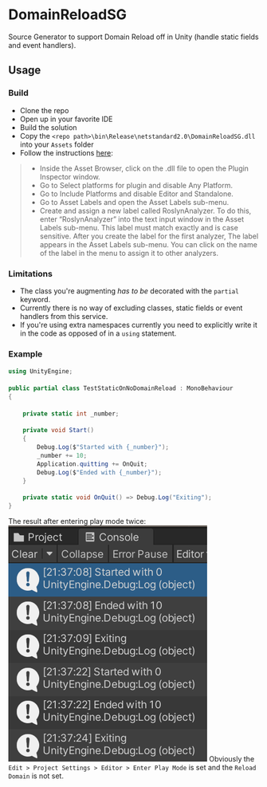 # DomainReloadSG
Source Generator to support Domain Reload off in Unity (handle static fields and event handlers).

## Usage

### Build
- Clone the repo
- Open up in your favorite IDE
- Build the solution
- Copy the ```<repo path>\bin\Release\netstandard2.0\DomainReloadSG.dll``` into your ```Assets``` folder
- Follow the instructions [here](https://docs.unity3d.com/Manual/roslyn-analyzers.html):
> - Inside the Asset Browser, click on the .dll file to open the Plugin Inspector
    window.
> - Go to Select platforms for plugin and disable Any Platform.
> - Go to Include Platforms and disable Editor and Standalone.
> - Go to Asset Labels and open the Asset Labels sub-menu.
> - Create and assign a new label called RoslynAnalyzer. To do this, enter “RoslynAnalyzer” into the text input window in the Asset Labels sub-menu. This label must match exactly and is case sensitive. After you create the label for the first analyzer, The label appears in the Asset Labels sub-menu. You can click on the name of the label in the menu to assign it to other analyzers.

### Limitations
- The class you're augmenting _has to be_ decorated with the ```partial``` keyword.
- Currently there is no way of excluding classes, static fields or event handlers from this service.
- If you're using extra namespaces currently you need to explicitly write it in the code as opposed of in a ```using``` statement.

### Example
```csharp
using UnityEngine;

public partial class TestStaticOnNoDomainReload : MonoBehaviour
{

    private static int _number;
    
    private void Start()
    {
        Debug.Log($"Started with {_number}");
        _number += 10;
        Application.quitting += OnQuit;
        Debug.Log($"Ended with {_number}");
    }

    private static void OnQuit() => Debug.Log("Exiting");
}
```
The result after entering play mode twice:
![Console screenshot showing resetting happening.](Console.png)
Obviously the ```Edit > Project Settings > Editor > Enter Play Mode``` is set and the ```Reload Domain``` is not set.
